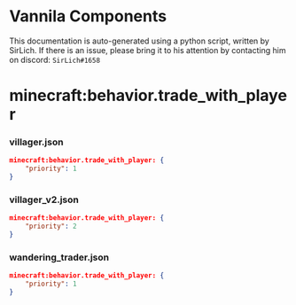 # Vannila Components
This documentation is auto-generated using a python script, written by SirLich. If there is an issue, please bring it to his attention by contacting him on discord: `SirLich#1658`

# minecraft:behavior.trade_with_player
### villager.json
```JSON
minecraft:behavior.trade_with_player: {
    "priority": 1
}
```

### villager_v2.json
```JSON
minecraft:behavior.trade_with_player: {
    "priority": 2
}
```

### wandering_trader.json
```JSON
minecraft:behavior.trade_with_player: {
    "priority": 1
}
```

